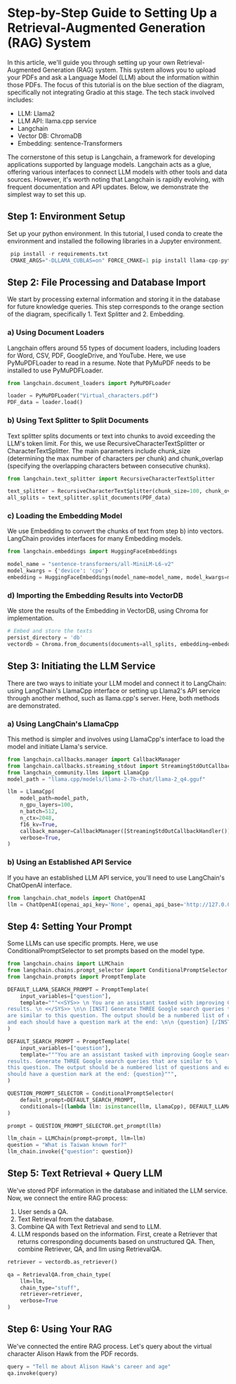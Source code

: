 # Step-by-Step Guide to Setting Up a Retrieval-Augmented Generation (RAG) System

In this article, we'll guide you through setting up your own Retrieval-Augmented Generation (RAG) system. This system allows you to upload your PDFs and ask a Language Model (LLM) about the information within those PDFs. The focus of this tutorial is on the blue section of the diagram, specifically not integrating Gradio at this stage. The tech stack involved includes:

- LLM: Llama2
- LLM API: llama.cpp service
- Langchain
- Vector DB: ChromaDB
- Embedding: sentence-Transformers

The cornerstone of this setup is Langchain, a framework for developing applications supported by language models. Langchain acts as a glue, offering various interfaces to connect LLM models with other tools and data sources. However, it's worth noting that Langchain is rapidly evolving, with frequent documentation and API updates. Below, we demonstrate the simplest way to set this up.

## Step 1: Environment Setup

Set up your python environment. In this tutorial, I used conda to create the environment and installed the following libraries in a Jupyter environment.

```python
 pip install -r requirements.txt  
 CMAKE_ARGS="-DLLAMA_CUBLAS=on" FORCE_CMAKE=1 pip install llama-cpp-python
```

## Step 2: File Processing and Database Import
We start by processing external information and storing it in the database for future knowledge queries. This step corresponds to the orange section of the diagram, specifically 1. Text Splitter and 2. Embedding.

### a) Using Document Loaders
Langchain offers around 55 types of document loaders, including loaders for Word, CSV, PDF, GoogleDrive, and YouTube. Here, we use PyMuPDFLoader to read in a resume. Note that PyMuPDF needs to be installed to use PyMuPDFLoader.

```python
from langchain.document_loaders import PyMuPDFLoader

loader = PyMuPDFLoader("Virtual_characters.pdf")
PDF_data = loader.load()
```

### b) Using Text Splitter to Split Documents
Text splitter splits documents or text into chunks to avoid exceeding the LLM's token limit. For this, we use RecursiveCharacterTextSplitter or CharacterTextSplitter. The main parameters include chunk_size (determining the max number of characters per chunk) and chunk_overlap (specifying the overlapping characters between consecutive chunks).

```python
from langchain.text_splitter import RecursiveCharacterTextSplitter

text_splitter = RecursiveCharacterTextSplitter(chunk_size=100, chunk_overlap=5)
all_splits = text_splitter.split_documents(PDF_data)
```

### c) Loading the Embedding Model
We use Embedding to convert the chunks of text from step b) into vectors. LangChain provides interfaces for many Embedding models.

```python
from langchain.embeddings import HuggingFaceEmbeddings

model_name = "sentence-transformers/all-MiniLM-L6-v2"
model_kwargs = {'device': 'cpu'}
embedding = HuggingFaceEmbeddings(model_name=model_name, model_kwargs=model_kwargs)
```

### d) Importing the Embedding Results into VectorDB
We store the results of the Embedding in VectorDB, using Chroma for implementation.

```python
# Embed and store the texts
persist_directory = 'db'
vectordb = Chroma.from_documents(documents=all_splits, embedding=embedding, persist_directory=persist_directory)
```

## Step 3: Initiating the LLM Service
There are two ways to initiate your LLM model and connect it to LangChain: using LangChain's LlamaCpp interface or setting up Llama2's API service through another method, such as llama.cpp's server. Here, both methods are demonstrated.

### a) Using LangChain's LlamaCpp
This method is simpler and involves using LlamaCpp's interface to load the model and initiate Llama's service.

```python
from langchain.callbacks.manager import CallbackManager
from langchain.callbacks.streaming_stdout import StreamingStdOutCallbackHandler
from langchain_community.llms import LlamaCpp
model_path = "llama.cpp/models/llama-2-7b-chat/llama-2_q4.gguf"

llm = LlamaCpp(
    model_path=model_path,
    n_gpu_layers=100,
    n_batch=512,
    n_ctx=2048,
    f16_kv=True,
    callback_manager=CallbackManager([StreamingStdOutCallbackHandler()]),
    verbose=True,
)
```

### b) Using an Established API Service
If you have an established LLM API service, you'll need to use LangChain's ChatOpenAI interface.

```python
from langchain.chat_models import ChatOpenAI
llm = ChatOpenAI(openai_api_key='None', openai_api_base='http://127.0.0.1:8080/v1')
```

## Step 4: Setting Your Prompt
Some LLMs can use specific prompts. Here, we use ConditionalPromptSelector to set prompts based on the model type.

```python
from langchain.chains import LLMChain
from langchain.chains.prompt_selector import ConditionalPromptSelector
from langchain.prompts import PromptTemplate

DEFAULT_LLAMA_SEARCH_PROMPT = PromptTemplate(
    input_variables=["question"],
    template="""<<SYS>> \n You are an assistant tasked with improving Google search \
results. \n <</SYS>> \n\n [INST] Generate THREE Google search queries that \
are similar to this question. The output should be a numbered list of questions \
and each should have a question mark at the end: \n\n {question} [/INST]""",
)

DEFAULT_SEARCH_PROMPT = PromptTemplate(
    input_variables=["question"],
    template="""You are an assistant tasked with improving Google search \
results. Generate THREE Google search queries that are similar to \
this question. The output should be a numbered list of questions and each \
should have a question mark at the end: {question}""",
)

QUESTION_PROMPT_SELECTOR = ConditionalPromptSelector(
    default_prompt=DEFAULT_SEARCH_PROMPT,
    conditionals=[(lambda llm: isinstance(llm, LlamaCpp), DEFAULT_LLAMA_SEARCH_PROMPT)],
)

prompt = QUESTION_PROMPT_SELECTOR.get_prompt(llm)

llm_chain = LLMChain(prompt=prompt, llm=llm)
question = "What is Taiwan known for?"
llm_chain.invoke({"question": question})
```

## Step 5: Text Retrieval + Query LLM
We've stored PDF information in the database and initiated the LLM service. Now, we connect the entire RAG process:

1. User sends a QA.
2. Text Retrieval from the database.
3. Combine QA with Text Retrieval and send to LLM.
4. LLM responds based on the information.
First, create a Retriever that returns corresponding documents based on unstructured QA. Then, combine Retriever, QA, and llm using RetrievalQA.

```python
retriever = vectordb.as_retriever()

qa = RetrievalQA.from_chain_type(
    llm=llm, 
    chain_type="stuff", 
    retriever=retriever, 
    verbose=True
)
```

## Step 6: Using Your RAG
We've connected the entire RAG process. Let's query about the virtual character Alison Hawk from the PDF records.

```python
query = "Tell me about Alison Hawk's career and age"
qa.invoke(query)
```
